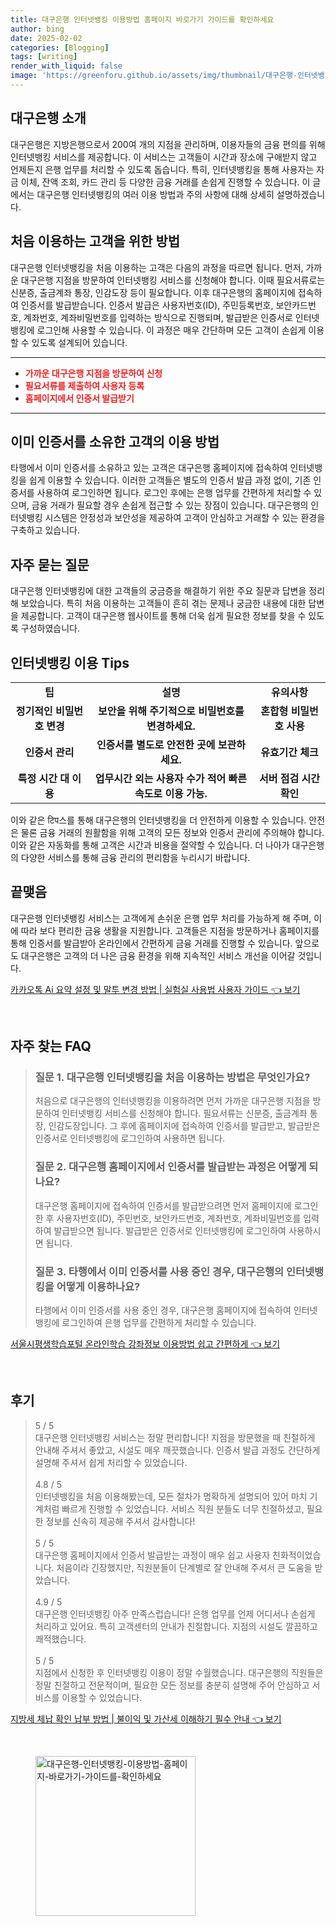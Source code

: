 ```yaml
---
title: 대구은행 인터넷뱅킹 이용방법 홈페이지 바로가기 가이드를 확인하세요
author: bing
date: 2025-02-02
categories: [Blogging]
tags: [writing]
render_with_liquid: false
image: 'https://greenforu.github.io/assets/img/thumbnail/대구은행-인터넷뱅킹-이용방법-홈페이지-바로가기-가이드를-확인하세요.webp'
---
```



<h2 id='대구은행_소개'>대구은행 소개</h2>

<p>대구은행은 지방은행으로서 200여 개의 지점을 관리하며, 이용자들의 금융 편의를 위해 인터넷뱅킹 서비스를 제공합니다. 이 서비스는 고객들이 시간과 장소에 구애받지 않고 언제든지 은행 업무를 처리할 수 있도록 돕습니다. 특히, 인터넷뱅킹을 통해 사용자는 자금 이체, 잔액 조회, 카드 관리 등 다양한 금융 거래를 손쉽게 진행할 수 있습니다. 이 글에서는 대구은행 인터넷뱅킹의 여러 이용 방법과 주의 사항에 대해 상세히 설명하겠습니다.</p>

<h2 id='처음_이용하는_고객_방법'>처음 이용하는 고객을 위한 방법</h2>

<p>대구은행 인터넷뱅킹을 처음 이용하는 고객은 다음의 과정을 따르면 됩니다. 먼저, 가까운 대구은행 지점을 방문하여 인터넷뱅킹 서비스를 신청해야 합니다. 이때 필요서류로는 신분증, 출금계좌 통장, 인감도장 등이 필요합니다. 이후 대구은행의 홈페이지에 접속하여 인증서를 발급받습니다. 인증서 발급은 사용자번호(ID), 주민등록번호, 보안카드번호, 계좌번호, 계좌비밀번호를 입력하는 방식으로 진행되며, 발급받은 인증서로 인터넷뱅킹에 로그인해 사용할 수 있습니다. 이 과정은 매우 간단하며 모든 고객이 손쉽게 이용할 수 있도록 설계되어 있습니다.</p>

<hr />

<ul>
    <li><b><span style="color: #ee2323;">가까운 대구은행 지점을 방문하여 신청</span></b></li>
    <li><b><span style="color: #ee2323;">필요서류를 제출하여 사용자 등록</span></b></li>
    <li><b><span style="color: #ee2323;">홈페이지에서 인증서 발급받기</span></b></li>
</ul>

<hr />

<h2 id='이미_인증서_소유한_고객_이용방법'>이미 인증서를 소유한 고객의 이용 방법</h2>

<p>타행에서 이미 인증서를 소유하고 있는 고객은 대구은행 홈페이지에 접속하여 인터넷뱅킹을 쉽게 이용할 수 있습니다. 이러한 고객들은 별도의 인증서 발급 과정 없이, 기존 인증서를 사용하여 로그인하면 됩니다. 로그인 후에는 은행 업무를 간편하게 처리할 수 있으며, 금융 거래가 필요할 경우 손쉽게 접근할 수 있는 장점이 있습니다. 대구은행의 인터넷뱅킹 시스템은 안정성과 보안성을 제공하여 고객이 안심하고 거래할 수 있는 환경을 구축하고 있습니다.</p>

<h2 id='자주_묻는_질문'>자주 묻는 질문</h2>

<p>대구은행 인터넷뱅킹에 대한 고객들의 궁금증을 해결하기 위한 주요 질문과 답변을 정리해 보았습니다. 특히 처음 이용하는 고객들이 흔히 겪는 문제나 궁금한 내용에 대한 답변을 제공합니다. 고객이 대구은행 웹사이트를 통해 더욱 쉽게 필요한 정보를 찾을 수 있도록 구성하였습니다.</p>

<h2 id='인터넷뱅킹_이용_Tips'>인터넷뱅킹 이용 Tips</h2>

<table>
    <tr>
        <td style="text-align: center; height: 17px;"><b>팁</b></td>
        <td style="text-align: center; height: 17px;"><b>설명</b></td>
        <td style="text-align: center; height: 17px;"><b>유의사항</b></td>
    </tr>
    <tr>
        <td style="text-align: center; height: 17px;"><b>정기적인 비밀번호 변경</b></td>
        <td style="text-align: center; height: 17px;"><b>보안을 위해 주기적으로 비밀번호를 변경하세요.</b></td>
        <td style="text-align: center; height: 17px;"><b>혼합형 비밀번호 사용</b></td>
    </tr>
    <tr>
        <td style="text-align: center; height: 17px;"><b>인증서 관리</b></td>
        <td style="text-align: center; height: 17px;"><b>인증서를 별도로 안전한 곳에 보관하세요.</b></td>
        <td style="text-align: center; height: 17px;"><b>유효기간 체크</b></td>
    </tr>
    <tr>
        <td style="text-align: center; height: 17px;"><b>특정 시간 대 이용</b></td>
        <td style="text-align: center; height: 17px;"><b>업무시간 외는 사용자 수가 적어 빠른 속도로 이용 가능.</b></td>
        <td style="text-align: center; height: 17px;"><b>서버 점검 시간 확인</b></td>
    </tr>
</table>

<p>이와 같은 टिप스를 통해 대구은행의 인터넷뱅킹을 더 안전하게 이용할 수 있습니다. 안전은 물론 금융 거래의 원활함을 위해 고객의 모든 정보와 인증서 관리에 주의해야 합니다. 이와 같은 자동화를 통해 고객은 시간과 비용을 절약할 수 있습니다. 더 나아가 대구은행의 다양한 서비스를 통해 금융 관리의 편리함을 누리시기 바랍니다.</p>

<h2 id='끝맺음'>끝맺음</h2>

<p>대구은행 인터넷뱅킹 서비스는 고객에게 손쉬운 은행 업무 처리를 가능하게 해 주며, 이에 따라 보다 편리한 금융 생활을 지원합니다. 고객들은 지점을 방문하거나 홈페이지를 통해 인증서를 발급받아 온라인에서 간편하게 금융 거래를 진행할 수 있습니다. 앞으로도 대구은행은 고객의 더 나은 금융 환경을 위해 지속적인 서비스 개선을 이어갈 것입니다.</p>


<p><a class="click-button" title="카카오톡 Ai 요약 설정 및 말투 변경 방법 | 실험실 사용법 사용자 가이드" href="https://greenforu.github.io/posts/%EC%B9%B4%EC%B9%B4%EC%98%A4%ED%86%A1-Ai-%EC%9A%94%EC%95%BD-%EC%84%A4%EC%A0%95-%EB%B0%8F-%EB%A7%90%ED%88%AC-%EB%B3%80%EA%B2%BD-%EB%B0%A9%EB%B2%95-%EC%8B%A4%ED%97%98%EC%8B%A4-%EC%82%AC%EC%9A%A9%EB%B2%95-%EC%82%AC%EC%9A%A9%EC%9E%90-%EA%B0%80%EC%9D%B4%EB%93%9C/" rel="dofollow">카카오톡 Ai 요약 설정 및 말투 변경 방법 | 실험실 사용법 사용자 가이드 👈 보기</a></p><br>
<h2 id='자주_찾는_FAQ'>자주 찾는 FAQ</h2>
<div itemscope="" itemtype="https://schema.org/FAQPage"> 
<blockquote> 
<div itemscope="" itemprop="mainEntity" itemtype="https://schema.org/Question"> 
<h3 itemprop="name">질문 1. 대구은행 인터넷뱅킹을 처음 이용하는 방법은 무엇인가요?</h3> 
<div itemscope="" itemprop="acceptedAnswer" itemtype="https://schema.org/Answer"> 
<span itemprop="text"> 
<p>처음으로 대구은행의 인터넷뱅킹을 이용하려면 먼저 가까운 대구은행 지점을 방문하여 인터넷뱅킹 서비스를 신청해야 합니다. 필요서류는 신분증, 출금계좌 통장, 인감도장입니다. 그 후에 홈페이지에 접속하여 인증서를 발급받고, 발급받은 인증서로 인터넷뱅킹에 로그인하여 사용하면 됩니다.</p> 
</span> 
</div> 
</div> 

<div itemscope="" itemprop="mainEntity" itemtype="https://schema.org/Question"> 
<h3 itemprop="name">질문 2. 대구은행 홈페이지에서 인증서를 발급받는 과정은 어떻게 되나요?</h3> 
<div itemscope="" itemprop="acceptedAnswer" itemtype="https://schema.org/Answer"> 
<span itemprop="text"> 
<p>대구은행 홈페이지에 접속하여 인증서를 발급받으려면 먼저 홈페이지에 로그인한 후 사용자번호(ID), 주민번호, 보안카드번호, 계좌번호, 계좌비밀번호를 입력하여 발급받으면 됩니다. 발급받은 인증서로 인터넷뱅킹에 로그인하여 사용하시면 됩니다.</p> 
</span> 
</div> 
</div> 

<div itemscope="" itemprop="mainEntity" itemtype="https://schema.org/Question"> 
<h3 itemprop="name">질문 3. 타행에서 이미 인증서를 사용 중인 경우, 대구은행의 인터넷뱅킹을 어떻게 이용하나요?</h3> 
<div itemscope="" itemprop="acceptedAnswer" itemtype="https://schema.org/Answer"> 
<span itemprop="text"> 
<p>타행에서 이미 인증서를 사용 중인 경우, 대구은행 홈페이지에 접속하여 인터넷뱅킹에 로그인하여 은행 업무를 간편하게 처리할 수 있습니다.</p> 
</span> 
</div> 
</div> 
</blockquote> 
</div>
<p><a class="click-button" title="서울시평생학습포털 온라인학습 강좌정보 이용방법 쉽고 간편하게" href="https://greenforu.github.io/posts/%EC%84%9C%EC%9A%B8%EC%8B%9C%ED%8F%89%EC%83%9D%ED%95%99%EC%8A%B5%ED%8F%AC%ED%84%B8-%EC%98%A8%EB%9D%BC%EC%9D%B8%ED%95%99%EC%8A%B5-%EA%B0%95%EC%A2%8C%EC%A0%95%EB%B3%B4-%EC%9D%B4%EC%9A%A9%EB%B0%A9%EB%B2%95-%EC%89%BD%EA%B3%A0-%EA%B0%84%ED%8E%B8%ED%95%98%EA%B2%8C/" rel="dofollow">서울시평생학습포털 온라인학습 강좌정보 이용방법 쉽고 간편하게 👈 보기</a></p><br>
<h2 id='후기'>후기</h2>
<div itemscope itemtype="https://schema.org/Product">
  <blockquote>
  <div itemprop="review" itemscope itemtype="https://schema.org/Review">
      <div itemprop="reviewRating" itemscope itemtype="https://schema.org/Rating"> <span itemprop="ratingValue">5</span> / <span itemprop="bestRating">5</span> </div>
      <span itemprop="reviewBody">대구은행 인터넷뱅킹 서비스는 정말 편리합니다! 지점을 방문했을 때 친절하게 안내해 주셔서 좋았고, 시설도 매우 깨끗했습니다. 인증서 발급 과정도 간단하게 설명해 주셔서 쉽게 처리할 수 있었습니다.</span>
  </div>
  <br>
  <div itemprop="review" itemscope itemtype="https://schema.org/Review">
      <div itemprop="reviewRating" itemscope itemtype="https://schema.org/Rating"> <span itemprop="ratingValue">4.8</span> / <span itemprop="bestRating">5</span> </div>
      <span itemprop="reviewBody">인터넷뱅킹을 처음 이용해봤는데, 모든 절차가 명확하게 설명되어 있어 마치 기계처럼 빠르게 진행할 수 있었습니다. 서비스 직원 분들도 너무 친절하셨고, 필요한 정보를 신속히 제공해 주셔서 감사합니다!</span>
  </div>
  <br>
  <div itemprop="review" itemscope itemtype="https://schema.org/Review">
      <div itemprop="reviewRating" itemscope itemtype="https://schema.org/Rating"> <span itemprop="ratingValue">5</span> / <span itemprop="bestRating">5</span> </div>
      <span itemprop="reviewBody">대구은행 홈페이지에서 인증서 발급받는 과정이 매우 쉽고 사용자 친화적이었습니다. 처음이라 긴장했지만, 직원분들이 단계별로 잘 안내해 주셔서 큰 도움을 받았습니다.</span>
  </div>
  <br>
  <div itemprop="review" itemscope itemtype="https://schema.org/Review">
      <div itemprop="reviewRating" itemscope itemtype="https://schema.org/Rating"> <span itemprop="ratingValue">4.9</span> / <span itemprop="bestRating">5</span> </div>
      <span itemprop="reviewBody">대구은행 인터넷뱅킹 아주 만족스럽습니다! 은행 업무를 언제 어디서나 손쉽게 처리하고 있어요. 특히 고객센터의 안내가 친절합니다. 지점의 시설도 깔끔하고 쾌적했습니다.</span>
  </div>
  <br>
  <div itemprop="review" itemscope itemtype="https://schema.org/Review">
      <div itemprop="reviewRating" itemscope itemtype="https://schema.org/Rating"> <span itemprop="ratingValue">5</span> / <span itemprop="bestRating">5</span> </div>
      <span itemprop="reviewBody">지점에서 신청한 후 인터넷뱅킹 이용이 정말 수월했습니다. 대구은행의 직원들은 정말 친절하고 전문적이며, 필요한 모든 정보를 충분히 설명해 주어 안심하고 서비스를 이용할 수 있었습니다.</span>
  </div>
  </blockquote>
</div>
<p><a class="click-button" title="지방세 체납 확인 납부 방법 | 불이익 및 가산세 이해하기 필수 안내" href="https://greenforu.github.io/posts/%EC%A7%80%EB%B0%A9%EC%84%B8-%EC%B2%B4%EB%82%A9-%ED%99%95%EC%9D%B8-%EB%82%A9%EB%B6%80-%EB%B0%A9%EB%B2%95-%EB%B6%88%EC%9D%B4%EC%9D%B5-%EB%B0%8F-%EA%B0%80%EC%82%B0%EC%84%B8-%EC%9D%B4%ED%95%B4%ED%95%98%EA%B8%B0-%ED%95%84%EC%88%98-%EC%95%88%EB%82%B4/" rel="dofollow">지방세 체납 확인 납부 방법 | 불이익 및 가산세 이해하기 필수 안내 👈 보기</a></p><br>
<figure class="image"><img src="https://greenforu.github.io/assets/img/thumbnail/대구은행-인터넷뱅킹-이용방법-홈페이지-바로가기-가이드를-확인하세요.webp" alt="대구은행-인터넷뱅킹-이용방법-홈페이지-바로가기-가이드를-확인하세요" width="256" height="256"></figure>